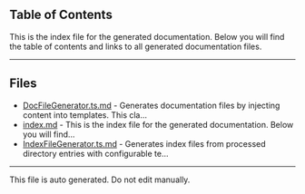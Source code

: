 ## Table of Contents

This is the index file for the generated documentation. Below you will find the table of contents and links to all generated documentation files.

---


## Files

- [DocFileGenerator.ts.md](DocFileGenerator.ts.md) - Generates documentation files by injecting content into templates. This cla...
- [index.md](index.md) - This is the index file for the generated documentation. Below you will find...
- [IndexFileGenerator.ts.md](IndexFileGenerator.ts.md) - Generates index files from processed directory entries with configurable te...



---

This file is auto generated. Do not edit manually.